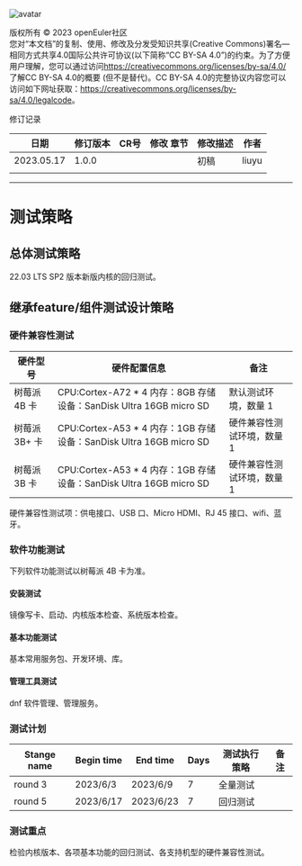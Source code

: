 ![avatar](../images/openEuler.png)

版权所有 © 2023 openEuler社区  
您对“本文档”的复制、使用、修改及分发受知识共享(Creative
Commons)署名—相同方式共享4.0国际公共许可协议(以下简称“CC BY-SA
4.0”)的约束。为了方便用户理解，您可以通过访问<https://creativecommons.org/licenses/by-sa/4.0/>
了解CC BY-SA 4.0的概要 (但不是替代)。CC BY-SA
4.0的完整协议内容您可以访问如下网址获取：<https://creativecommons.org/licenses/by-sa/4.0/legalcode>。

修订记录

| 日期 | 修订版本 | CR号 | 修改  章节 | 修改描述 | 作者 |
|------|----------|------|------------|----------|------|
| 2023.05.17     | 1.0.0         |      |            |     初稿     |   liuyu   |
|      |          |      |            |          |      |

***

# 测试策略

## 总体测试策略

22.03 LTS SP2 版本新版内核的回归测试。

## 继承feature/组件测试设计策略

### 硬件兼容性测试

| 硬件型号 | 硬件配置信息 | 备注 |
| -------- | ------------ | ---- |
| 树莓派 4B 卡 | CPU:Cortex-A72 * 4 内存：8GB 存储设备：SanDisk Ultra 16GB micro SD | 默认测试环境，数量 1 |
| 树莓派 3B+ 卡 | CPU:Cortex-A53 * 4 内存：1GB 存储设备：SanDisk Ultra 16GB micro SD | 硬件兼容性测试环境，数量 1 |
| 树莓派 3B 卡 | CPU:Cortex-A53 * 4 内存：1GB 存储设备：SanDisk Ultra 16GB micro SD | 硬件兼容性测试环境，数量 1 |

硬件兼容性测试项：供电接口、USB 口、Micro HDMI、RJ 45 接口、wifi、蓝牙。

### 软件功能测试

下列软件功能测试以树莓派 4B 卡为准。

#### 安装测试

镜像写卡、启动、内核版本检查、系统版本检查。

#### 基本功能测试

基本常用服务包、开发环境、库。

#### 管理工具测试

dnf 软件管理、管理服务。

### 测试计划

| Stange name | Begin time | End time | Days | 测试执行策略 | 备注 |
|----|----|----|----|-----|----|
| round 3 | 2023/6/3 | 2023/6/9 | 7 | 全量测试 |  |
| round 5 | 2023/6/17 | 2023/6/23 | 7 | 回归测试 |  |

### 测试重点

检验内核版本、各项基本功能的回归测试、各支持机型的硬件兼容性测试。
